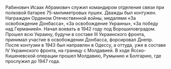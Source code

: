 Рабинович Исаак Абрамович служил командиром отделения связи при полковой батарее 75-милиметровых пушек. Дважды был контужен. Награжден Орденом Отечественной войны, медалями «За освобождение Донбасса», «За освобождение Украины», «За победу над Германией». Начал воевать в 1942 году под Ворошиловградом. Прошел всю Украину, будучи в составе III Украинского фронта, принимал участие в освобождении Донбасса, форсировал Днепр. После контузии в 1943 был направлен в Одессу, а оттуда, уже в составе IV Украинского фронта, на границу с Молдавией. В ходе Ясско-Кишеневской операции прошел Молдавию, Румынию и Болгарию, где прослужил до 1947 года.